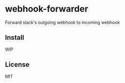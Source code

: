 # webhook-forwarder

Forward slack's outgoing webhook to incoming webhook

## Install

WIP

## License

MIT
